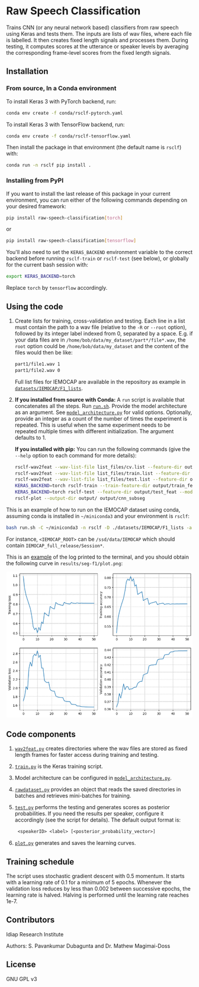 <!--
SPDX-FileCopyrightText: Copyright © Idiap Research Institute <contact@idiap.ch>

SPDX-License-Identifier: GPL-3.0-only
-->

# Raw Speech Classification

Trains CNN (or any neural network based) classifiers from raw speech using Keras and
tests them. The inputs are lists of wav files, where each file is labelled. It then
creates fixed length signals and processes them. During testing, it computes scores at
the utterance or speaker levels by averaging the corresponding frame-level scores from
the fixed length signals.

## Installation

### From source, In a Conda environment

To install Keras 3 with PyTorch backend, run:

```bash
conda env create -f conda/rsclf-pytorch.yaml
```

To install Keras 3 with TensorFlow backend, run:

```bash
conda env create -f conda/rsclf-tensorflow.yaml
```

Then install the package in that environment (the default name is `rsclf`) with:

```bash
conda run -n rsclf pip install .
```

### Installing from PyPI

If you want to install the last release of this package in your current environment, you
can run either of the following commands depending on your desired framework:

```bash
pip install raw-speech-classification[torch]
```

or

```bash
pip install raw-speech-classification[tensorflow]
```

You'll also need to set the `KERAS_BACKEND` environment variable to the correct backend
before running `rsclf-train` or `rsclf-test` (see below), or globally for the current
bash session with:

```bash
export KERAS_BACKEND=torch
```

Replace `torch` by `tensorflow` accordingly.

## Using the code

1. Create lists for training, cross-validation and testing.
   Each line in a list must contain the path to a wav file (relative to the `-R` or
   `--root` option), followed by its integer label indexed from 0, separated by a space.
   E.g. if your data files are in `/home/bob/data/my_dataset/part*/file*.wav`, the
   `root` option could be `/home/bob/data/my_dataset` and the content of the files would
   then be like:

   ```txt
   part1/file1.wav 1
   part1/file2.wav 0
   ```

   Full list files for IEMOCAP are available in the repository as example in
   [`datasets/IEMOCAP/F1_lists`](datasets/IEMOCAP/F1_lists).

1. **If you installed from source with Conda:** A `run` script is available that
   concatenates all the steps. Run [`run.sh`](run.sh). Provide the model architecture as
   an argument. See [`model_architecture.py`](rsclf/model_architecture.py) for valid
   options. Optionally, provide an integer as a count of the number of times the
   experiment is repeated. This is useful when the same experiment needs to be repeated
   multiple times with different initialization. The argument defaults to 1.

   **If you installed with pip:** You can run the following commands (give the `--help`
   option to each command for more details):

   ```bash
   rsclf-wav2feat --wav-list-file list_files/cv.list --feature-dir output/cv_feat --mode train --root path/to/dataset/basedir
   rsclf-wav2feat --wav-list-file list_files/train.list --feature-dir output/train_feat --mode train --root path/to/dataset/basedir
   rsclf-wav2feat --wav-list-file list_files/test.list --feature-dir output/test_feat --mode test --root path/to/dataset/basedir
   KERAS_BACKEND=torch rsclf-train --train-feature-dir output/train_feat --validation-feature-dir output/cv_feat --output-dir output/cnn_subseg --arch subseg --splice-size 25 --verbose 2
   KERAS_BACKEND=torch rsclf-test --feature-dir output/test_feat --model-filename output/cnn_subseg/cnn.keras --output-dir output/cnn_subseg --splice-size 25 --verbose 0
   rsclf-plot --output-dir output/ output/cnn_subseg
   ```

This is an example of how to run on the IEMOCAP dataset using conda, assuming conda is
installed in `~/miniconda3` and your environment is `rsclf`:

```bash
bash run.sh -C ~/miniconda3 -n rsclf -D ./datasets/IEMOCAP/F1_lists -a seg -o results/seg-f1 -R <IEMOCAP_ROOT>
```

For instance, `<IEMOCAP_ROOT>` can be `/ssd/data/IEMOCAP` which should
contain `IEMOCAP_full_release/Session*`.

This is an [example](./docs/log.txt) of the log printed to the terminal, and you should
obtain the following curve in `results/seg-f1/plot.png`:

![Results](./docs/plot.png)

## Code components

1. [`wav2feat.py`](rsclf/wav2feat.py) creates directories where the wav files are stored
   as fixed length frames for faster access during training and testing.

1. [`train.py`](rsclf/train.py) is the Keras training script.

1. Model architecture can be configured in
   [`model_architecture.py`](rsclf/model_architecture.py).

1. [`rawdataset.py`](rsclf/rawdataset.py) provides an object that reads the saved
   directories in batches and retrieves mini-batches for training.

1. [`test.py`](rsclf/test.py) performs the testing and generates scores as posterior
   probabilities. If you need the results per speaker, configure it accordingly (see the
   script for details). The default output format is:

   ```txt
    <speakerID> <label> [<posterior_probability_vector>]
   ```

1. [`plot.py`](rsclf/plot.py) generates and saves the learning curves.

## Training schedule

The script uses stochastic gradient descent with 0.5 momentum. It starts with a learning
rate of 0.1 for a minimum of 5 epochs. Whenever the validation loss reduces by less than
0.002 between successive epochs, the learning rate is halved. Halving is performed until
the learning rate reaches 1e-7.

## Contributors

Idiap Research Institute

Authors: S. Pavankumar Dubagunta and Dr. Mathew Magimai-Doss

## License

GNU GPL v3
